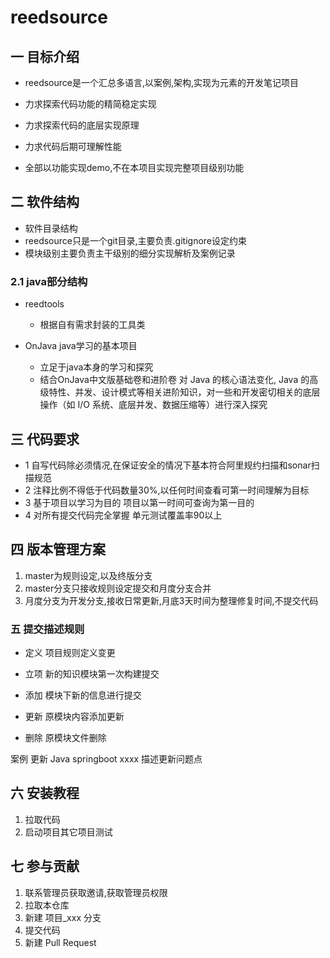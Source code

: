 # reedsource

## 一 目标介绍
- reedsource是一个汇总多语言,以案例,架构,实现为元素的开发笔记项目

- 力求探索代码功能的精简稳定实现
- 力求探索代码的底层实现原理
- 力求代码后期可理解性能
- 全部以功能实现demo,不在本项目实现完整项目级别功能

## 二 软件结构
- 软件目录结构
- reedsource只是一个git目录,主要负责.gitignore设定约束
- 模块级别主要负责主干级别的细分实现解析及案例记录

### 2.1 java部分结构

- reedtools
  - 根据自有需求封装的工具类

- OnJava	 java学习的基本项目
  - 立足于java本身的学习和探究
  - 结合OnJava中文版基础卷和进阶卷  对 Java 的核心语法变化, Java 的高级特性、并发、设计模式等相关进阶知识，对一些和开发密切相关的底层操作（如 I/O 系统、底层并发、数据压缩等）进行深入探究

## 三 代码要求

- 1 自写代码除必须情况,在保证安全的情况下基本符合阿里规约扫描和sonar扫描规范
- 2 注释比例不得低于代码数量30%,以任何时间查看可第一时间理解为目标
- 3 基于项目以学习为目的 项目以第一时间可查询为第一目的
- 4 对所有提交代码完全掌握 单元测试覆盖率90以上

## 四 版本管理方案

1. master为规则设定,以及终版分支
2. master分支只接收规则设定提交和月度分支合并
3. 月度分支为开发分支,接收日常更新,月底3天时间为整理修复时间,不提交代码

### 五 提交描述规则

- 定义	项目规则定义变更

- 立项	新的知识模块第一次构建提交
- 添加	模块下新的信息进行提交
- 更新	原模块内容添加更新
- 删除	原模块文件删除

案例 更新 Java springboot xxxx 描述更新问题点

## 六 安装教程

1. 拉取代码
4. 启动项目其它项目测试

## 七 参与贡献

1. 联系管理员获取邀请,获取管理员权限
2. 拉取本仓库
3. 新建 项目_xxx 分支
4. 提交代码
5. 新建 Pull Request